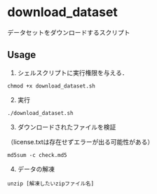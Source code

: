 # download_dataset
データセットをダウンロードするスクリプト



## Usage

1. シェルスクリプトに実行権限を与える．

```
chmod +x download_dataset.sh
```

2. 実行

```
./download_dataset.sh
```

3. ダウンロードされたファイルを検証

（license.txtは存在せずエラーが出る可能性がある）

```
md5sum -c check.md5
```

4. データの解凍

```
unzip [解凍したいzipファイル名]
```
